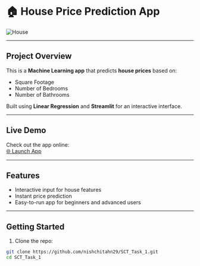 # 🏠 House Price Prediction App

![House](https://images.unsplash.com/photo-1568605114967-8130f3a36994?crop=entropy&cs=tinysrgb&fit=max&fm=jpg&ixid=MnwxfDB8MXxyYW5kb218MHx8aG91c2V8fHx8fHwxNjk2NzkxNDc2&ixlib=rb-4.0.3&q=80&w=520)

---

## **Project Overview**

This is a **Machine Learning app** that predicts **house prices** based on:  
- Square Footage  
- Number of Bedrooms  
- Number of Bathrooms  

Built using **Linear Regression** and **Streamlit** for an interactive interface.  

---

## **Live Demo**

Check out the app online:  
[🌐 Launch App](https://nishchita-house-price-predictor.streamlit.app/)

---

## **Features**

- Interactive input for house features  
- Instant price prediction  
- Easy-to-run app for beginners and advanced users  

---

## **Getting Started**

1. Clone the repo:

```bash
git clone https://github.com/nishchitahn29/SCT_Task_1.git
cd SCT_Task_1
